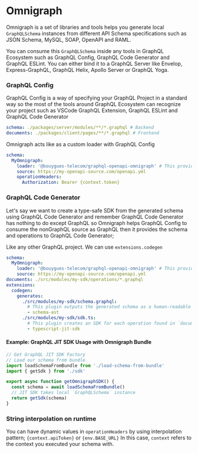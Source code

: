 # Omnigraph

Omnigraph is a set of libraries and tools helps you generate local `GraphQLSchema` instances from
different API Schema specifications such as JSON Schema, MySQL, SOAP, OpenAPI and RAML.

You can consume this `GraphQLSchema` inside any tools in GraphQL Ecosystem such as GraphQL Config,
GraphQL Code Generator and GraphQL ESLint. You can either bind it to a GraphQL Server like Envelop,
Express-GraphQL, GraphQL Helix, Apollo Server or GraphQL Yoga.

### GraphQL Config

GraphQL Config is a way of specifying your GraphQL Project in a standard way so the most of the
tools around GraphQL Ecosystem can recognize your project such as VSCode GraphQL Extension, GraphQL
ESLint and GraphQL Code Generator

```yaml filename=".graphqlrc.yml"
schema: ./packages/server/modules/**/*.graphql # Backend
documents: ./packages/client/pages/**/*.graphql # Frontend
```

Omnigraph acts like as a custom loader with GraphQL Config

```yaml filename=".graphqlrc.yml"
schema:
  MyOmnigraph:
    loader: '@bouygues-telecom/graphql-openapi-omnigraph' # This provides GraphQLSchema to GraphQL Config
    source: https://my-openapi-source.com/openapi.yml
    operationHeaders:
      Authorization: Bearer {context.token}
```

### GraphQL Code Generator

Let's say we want to create a type-safe SDK from the generated schema using GraphQL Code Generator
and remember GraphQL Code Generator has nothing to do except GraphQL so Omnigraph helps GraphQL
Config to consume the nonGraphQL source as GraphQL then it provides the schema and operations to
GraphQL Code Generator;

Like any other GraphQL project. We can use `extensions.codegen`

```yaml filename=".graphqlrc.yml"
schema:
  MyOmnigraph:
    loader: '@bouygues-telecom/graphql-openapi-omnigraph' # This provides GraphQLSchema to GraphQL Config
    source: https://my-openapi-source.com/openapi.yml
documents: ./src/modules/my-sdk/operations/*.graphql
extensions:
  codegen:
    generates:
      ./src/modules/my-sdk/schema.graphql:
        # This plugin outputs the generated schema as a human-readable SDL format
        - schema-ast
      ./src/modules/my-sdk/sdk.ts:
        # This plugin creates an SDK for each operation found in `documents`
        - typescript-jit-sdk
```

#### Example: GraphQL JIT SDK Usage with Omnigraph Bundle

```ts filename="get-omnigraph-sdk.ts"
// Get GraphQL JIT SDK Factory
// Load our schema from bundle
import loadSchemaFromBundle from './load-schema-from-bundle'
import { getSdk } from './sdk'

export async function getOmnigraphSDK() {
  const schema = await loadSchemaFromBundle()
  // JIT SDK takes local `GraphQLSchema` instance
  return getSdk(schema)
}
```

### String interpolation on runtime

You can have dynamic values in `operationHeaders` by using interpolation pattern;
`{context.apiToken}` or `{env.BASE_URL}` In this case, `context` refers to the context you executed
your schema with.
